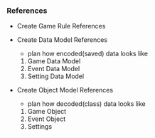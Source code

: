 ### References
- Create Game Rule References


- Create Data Model References
    + plan how encoded(saved) data looks like 
    1) Game Data Model
    2) Event Data Model
    3) Setting Data Model


- Create Object Model References
    + plan how decoded(class) data looks like
    1) Game Object
    2) Event Object
    3) Settings
